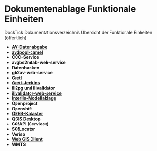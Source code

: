 # Dokumentenablage Funktionale Einheiten
DockTick Dokumentationsverzeichnis Übersicht der Funktionale Einheiten (öffentlich)

* [**AV-Datenabgabe**](https://github.com/bjsvwcur/Dokumentenablage_Funktionale_Einheiten/blob/master/AV-Datenabgabe/AV-Datenabgabe.md)
* [**avdpool-camel**](https://github.com/bjsvwcur/Dokumentenablage_Funktionale_Einheiten/blob/master/avdpool-camel/avdpool-camel.md)
* **CCC-Service**
* **avgbs2mtab-web-service**
* **Datenbanken**
* **gb2av-web-service**
* [**Gretl**](https://github.com/bjsvwcur/Dokumentenablage_Funktionale_Einheiten/blob/master/Gretl/Gretl.md)
* [**Gretl-Jenkins**](https://github.com/bjsvwcur/Dokumentenablage_Funktionale_Einheiten/blob/master/Gretl-Jenkins/Gretl-Jenkins.md)
* **ili2pg und ilivalidator**
* [**ilivalidator-web-service**](https://github.com/bjsvwcur/Dokumentenablage_Funktionale_Einheiten/blob/master/ilivalidator-web-service/ilivalidator-web-service.md)
* [**Interlis-Modellablage**](https://github.com/bjsvwcur/Dokumentenablage_Funktionale_Einheiten/blob/master/INTERLIS-Modellablage/INTERLIS-Modellablage.md)
* **Openproject**
* **Openshift**
* [**ÖREB-Kataster**](https://github.com/bjsvwcur/Dokumentenablage_Funktionale_Einheiten/blob/master/%C3%96REB-Kataster/%C3%96REB-Kataster.md)
* [**QGIS Desktop**](https://github.com/bjsvwcur/Dokumentenablage_Funktionale_Einheiten/blob/master/QGIS_Desktop/QGIS_Desktop.md)
* **SO!API (Services)**
* **SO!Locator**
* **Veriso**
* [**Web GIS Client**](https://github.com/bjsvwcur/Dokumentenablage_Funktionale_Einheiten/blob/master/web_gis_client/web_gis_client.md)
* **WMTS**
